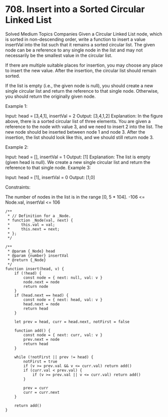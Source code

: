 # 708. Insert into a Sorted Circular Linked List

Solved
Medium
Topics
Companies
Given a Circular Linked List node, which is sorted in non-descending order, write a function to insert a value insertVal into the list such that it remains a sorted circular list. The given node can be a reference to any single node in the list and may not necessarily be the smallest value in the circular list.

If there are multiple suitable places for insertion, you may choose any place to insert the new value. After the insertion, the circular list should remain sorted.

If the list is empty (i.e., the given node is null), you should create a new single circular list and return the reference to that single node. Otherwise, you should return the originally given node.

Example 1:

Input: head = [3,4,1], insertVal = 2
Output: [3,4,1,2]
Explanation: In the figure above, there is a sorted circular list of three elements. You are given a reference to the node with value 3, and we need to insert 2 into the list. The new node should be inserted between node 1 and node 3. After the insertion, the list should look like this, and we should still return node 3.

Example 2:

Input: head = [], insertVal = 1
Output: [1]
Explanation: The list is empty (given head is null). We create a new single circular list and return the reference to that single node.
Example 3:

Input: head = [1], insertVal = 0
Output: [1,0]

Constraints:

The number of nodes in the list is in the range [0, 5 * 104].
-106 <= Node.val, insertVal <= 106

```
/**
 * // Definition for a _Node.
 * function _Node(val, next) {
 *     this.val = val;
 *     this.next = next;
 * };
 */

/**
 * @param {_Node} head
 * @param {number} insertVal
 * @return {_Node}
 */
function insert(head, v) {
	if (!head) {
		const node = { next: null, val: v }
		node.next = node
		return node
	}
	if (head.next == head) {
		const node = { next: head, val: v }
		head.next = node
		return head
	}

	let prev = head, curr = head.next, notFirst = false

	function add() {
		const node = { next: curr, val: v }
		prev.next = node
		return head
	}

	while (!notFirst || prev != head) {
		notFirst = true
		if (v >= prev.val && v <= curr.val) return add()
		if (curr.val < prev.val) {
			if (v >= prev.val || v <= curr.val) return add()
		}

		prev = curr
		curr = curr.next
	}

	return add()
}
```
